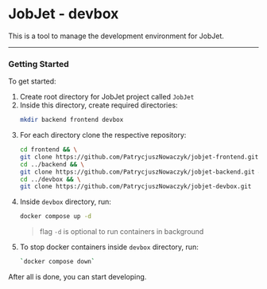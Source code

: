 # JobJet - devbox

This is a tool to manage the development environment for JobJet.

---

### Getting Started

To get started:

1. Create root directory for JobJet project called `JobJet`
2. Inside this directory, create required directories:
    ```bash
    mkdir backend frontend devbox
    ```
3. For each directory clone the respective repository:
    ```bash
    cd frontend && \
    git clone https://github.com/PatrycjuszNowaczyk/jobjet-frontend.git && \
    cd ../backend && \
    git clone https://github.com/PatrycjuszNowaczyk/jobjet-backend.git && \
    cd ../devbox && \
    git clone https://github.com/PatrycjuszNowaczyk/jobjet-devbox.git
    ```
4. Inside `devbox` directory, run:
    ```bash
    docker compose up -d
   ```
   > flag `-d` is optional to run containers in background
5. To stop docker containers inside `devbox` directory, run:
    ```bash
    `docker compose down`
    ```


After all is done, you can start developing.
